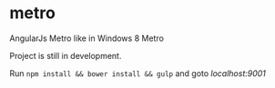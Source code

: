 metro
=====

AngularJs Metro like in Windows 8 Metro

Project is still in development.

Run `npm install && bower install && gulp` and goto *localhost:9001*